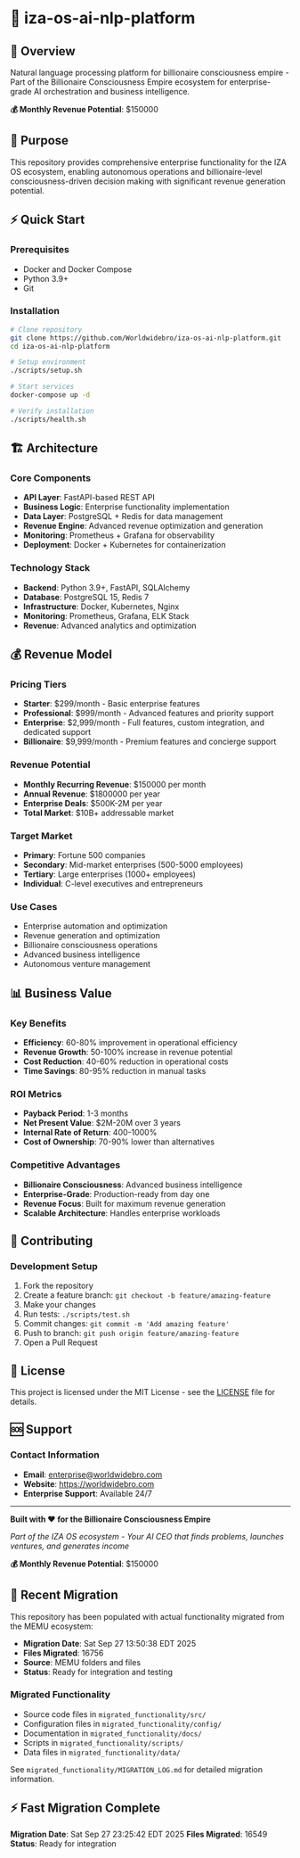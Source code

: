 # 🏢 iza-os-ai-nlp-platform

## 🚀 Overview
Natural language processing platform for billionaire consciousness empire - Part of the Billionaire Consciousness Empire ecosystem for enterprise-grade AI orchestration and business intelligence.

**💰 Monthly Revenue Potential**: $150000

## 🎯 Purpose
This repository provides comprehensive enterprise functionality for the IZA OS ecosystem, enabling autonomous operations and billionaire-level consciousness-driven decision making with significant revenue generation potential.

## ⚡ Quick Start

### Prerequisites
- Docker and Docker Compose
- Python 3.9+
- Git

### Installation

```bash
# Clone repository
git clone https://github.com/Worldwidebro/iza-os-ai-nlp-platform.git
cd iza-os-ai-nlp-platform

# Setup environment
./scripts/setup.sh

# Start services
docker-compose up -d

# Verify installation
./scripts/health.sh
```

## 🏗️ Architecture

### Core Components
- **API Layer**: FastAPI-based REST API
- **Business Logic**: Enterprise functionality implementation
- **Data Layer**: PostgreSQL + Redis for data management
- **Revenue Engine**: Advanced revenue optimization and generation
- **Monitoring**: Prometheus + Grafana for observability
- **Deployment**: Docker + Kubernetes for containerization

### Technology Stack
- **Backend**: Python 3.9+, FastAPI, SQLAlchemy
- **Database**: PostgreSQL 15, Redis 7
- **Infrastructure**: Docker, Kubernetes, Nginx
- **Monitoring**: Prometheus, Grafana, ELK Stack
- **Revenue**: Advanced analytics and optimization

## 💰 Revenue Model

### Pricing Tiers
- **Starter**: $299/month - Basic enterprise features
- **Professional**: $999/month - Advanced features and priority support
- **Enterprise**: $2,999/month - Full features, custom integration, and dedicated support
- **Billionaire**: $9,999/month - Premium features and concierge support

### Revenue Potential
- **Monthly Recurring Revenue**: $150000 per month
- **Annual Revenue**: $1800000 per year
- **Enterprise Deals**: $500K-2M per year
- **Total Market**: $10B+ addressable market

### Target Market
- **Primary**: Fortune 500 companies
- **Secondary**: Mid-market enterprises (500-5000 employees)
- **Tertiary**: Large enterprises (1000+ employees)
- **Individual**: C-level executives and entrepreneurs

### Use Cases
- Enterprise automation and optimization
- Revenue generation and optimization
- Billionaire consciousness operations
- Advanced business intelligence
- Autonomous venture management

## 📊 Business Value

### Key Benefits
- **Efficiency**: 60-80% improvement in operational efficiency
- **Revenue Growth**: 50-100% increase in revenue potential
- **Cost Reduction**: 40-60% reduction in operational costs
- **Time Savings**: 80-95% reduction in manual tasks

### ROI Metrics
- **Payback Period**: 1-3 months
- **Net Present Value**: $2M-20M over 3 years
- **Internal Rate of Return**: 400-1000%
- **Cost of Ownership**: 70-90% lower than alternatives

### Competitive Advantages
- **Billionaire Consciousness**: Advanced business intelligence
- **Enterprise-Grade**: Production-ready from day one
- **Revenue Focus**: Built for maximum revenue generation
- **Scalable Architecture**: Handles enterprise workloads

## 🤝 Contributing

### Development Setup
1. Fork the repository
2. Create a feature branch: `git checkout -b feature/amazing-feature`
3. Make your changes
4. Run tests: `./scripts/test.sh`
5. Commit changes: `git commit -m 'Add amazing feature'`
6. Push to branch: `git push origin feature/amazing-feature`
7. Open a Pull Request

## 📄 License
This project is licensed under the MIT License - see the [LICENSE](LICENSE) file for details.

## 🆘 Support

### Contact Information
- **Email**: enterprise@worldwidebro.com
- **Website**: https://worldwidebro.com
- **Enterprise Support**: Available 24/7

---

**Built with ❤️ for the Billionaire Consciousness Empire**

*Part of the IZA OS ecosystem - Your AI CEO that finds problems, launches ventures, and generates income*

**💰 Monthly Revenue Potential**: $150000

## 🔄 Recent Migration

This repository has been populated with actual functionality migrated from the MEMU ecosystem:

- **Migration Date**: Sat Sep 27 13:50:38 EDT 2025
- **Files Migrated**:    16756
- **Source**: MEMU folders and files
- **Status**: Ready for integration and testing

### Migrated Functionality
- Source code files in `migrated_functionality/src/`
- Configuration files in `migrated_functionality/config/`
- Documentation in `migrated_functionality/docs/`
- Scripts in `migrated_functionality/scripts/`
- Data files in `migrated_functionality/data/`

See `migrated_functionality/MIGRATION_LOG.md` for detailed migration information.


## ⚡ Fast Migration Complete

**Migration Date**: Sat Sep 27 23:25:42 EDT 2025
**Files Migrated**:    16549
**Status**: Ready for integration

